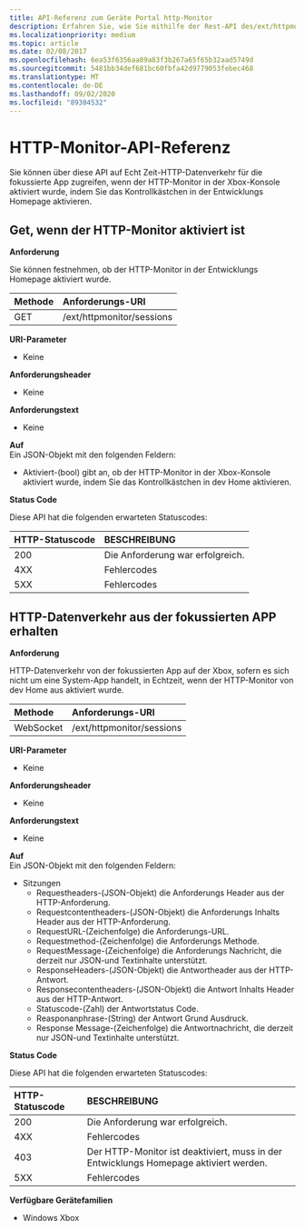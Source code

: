 ```yaml
---
title: API-Referenz zum Geräte Portal http-Monitor
description: Erfahren Sie, wie Sie mithilfe der Rest-API des/ext/httpmonitor/Sessions Xbox-Geräte Portals auf Echt Zeit-HTTP-Datenverkehr von der fokussierten App auf einer Xbox zugreifen.
ms.localizationpriority: medium
ms.topic: article
ms.date: 02/08/2017
ms.openlocfilehash: 6ea53f6356aa89a83f3b267a65f65b32aad5749d
ms.sourcegitcommit: 5481bb34def681bc60fbfa42d9779053febec468
ms.translationtype: MT
ms.contentlocale: de-DE
ms.lasthandoff: 09/02/2020
ms.locfileid: "89304532"
---
```

# <a name="http-monitor-api-reference"></a>HTTP-Monitor-API-Referenz   
Sie können über diese API auf Echt Zeit-HTTP-Datenverkehr für die fokussierte App zugreifen, wenn der HTTP-Monitor in der Xbox-Konsole aktiviert wurde, indem Sie das Kontrollkästchen in der Entwicklungs Homepage aktivieren.

## <a name="get-if-the-http-monitor-is-enabled"></a>Get, wenn der HTTP-Monitor aktiviert ist

**Anforderung**

Sie können festnehmen, ob der HTTP-Monitor in der Entwicklungs Homepage aktiviert wurde.

Methode      | Anforderungs-URI
:------     | :-----
GET | /ext/httpmonitor/sessions

**URI-Parameter**

- Keine

**Anforderungsheader**

- Keine

**Anforderungstext**

- Keine

**Auf**   
Ein JSON-Objekt mit den folgenden Feldern:

* Aktiviert-(bool) gibt an, ob der HTTP-Monitor in der Xbox-Konsole aktiviert wurde, indem Sie das Kontrollkästchen in dev Home aktivieren.

**Status Code**

Diese API hat die folgenden erwarteten Statuscodes:

HTTP-Statuscode      | BESCHREIBUNG
:------     | :-----
200 | Die Anforderung war erfolgreich.
4XX | Fehlercodes
5XX | Fehlercodes

## <a name="get-http-traffic-from-the-focused-app"></a>HTTP-Datenverkehr aus der fokussierten APP erhalten

**Anforderung**

HTTP-Datenverkehr von der fokussierten App auf der Xbox, sofern es sich nicht um eine System-App handelt, in Echtzeit, wenn der HTTP-Monitor von dev Home aus aktiviert wurde.

Methode      | Anforderungs-URI
:------     | :-----
WebSocket | /ext/httpmonitor/sessions

**URI-Parameter**

- Keine

**Anforderungsheader**

- Keine

**Anforderungstext**

- Keine

**Auf**   
Ein JSON-Objekt mit den folgenden Feldern:

* Sitzungen
    * Requestheaders-(JSON-Objekt) die Anforderungs Header aus der HTTP-Anforderung.
    * Requestcontentheaders-(JSON-Objekt) die Anforderungs Inhalts Header aus der HTTP-Anforderung.
    * RequestURL-(Zeichenfolge) die Anforderungs-URL.
    * Requestmethod-(Zeichenfolge) die Anforderungs Methode.
    * RequestMessage-(Zeichenfolge) die Anforderungs Nachricht, die derzeit nur JSON-und Textinhalte unterstützt.
    * ResponseHeaders-(JSON-Objekt) die Antwortheader aus der HTTP-Antwort.
    * Responsecontentheaders-(JSON-Objekt) die Antwort Inhalts Header aus der HTTP-Antwort.
    * Statuscode-(Zahl) der Antwortstatus Code.
    * Reasponanphrase-(String) der Antwort Grund Ausdruck.
    * Response Message-(Zeichenfolge) die Antwortnachricht, die derzeit nur JSON-und Textinhalte unterstützt.

**Status Code**

Diese API hat die folgenden erwarteten Statuscodes:

HTTP-Statuscode      | BESCHREIBUNG
:------     | :-----
200 | Die Anforderung war erfolgreich.
4XX | Fehlercodes
403 | Der HTTP-Monitor ist deaktiviert, muss in der Entwicklungs Homepage aktiviert werden.
5XX | Fehlercodes


**Verfügbare Gerätefamilien**

* Windows Xbox